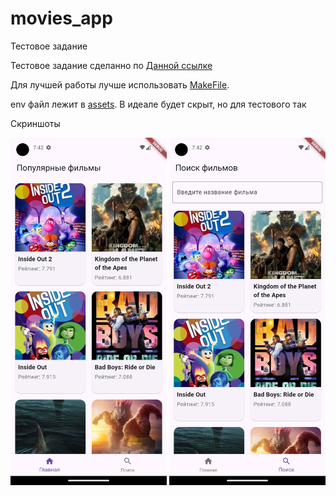 # movies_app


Тестовое задание

Тестовое задание сделанно по [Данной ссылке](https://code-factory.notion.site/fd53b51711fb422897fcaf2b0e6bb20b)

Для лучшей работы лучше использовать [MakeFile](./Makefile). 

env файл лежит в [assets](assets/.env). В идеале будет скрыт, но для тестового так




Скриншоты


<p>
<img src="github/screen/main.png" width="250" />
  <img src="github/screen/search.png" width="250" />
  </p>